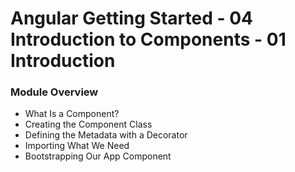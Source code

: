 # Angular Getting Started - 04 Introduction to Components - 01 Introduction

### Module Overview
-	What Is a Component?
-	Creating the Component Class
-	Defining the Metadata with a Decorator
-	Importing What We Need
-	Bootstrapping Our App Component
